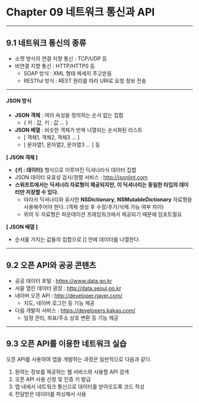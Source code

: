 # Chapter 09 네트워크 통신과 API
----

## 9.1 네트워크 통신의 종류
- 소켓 방식의 연결 지향 통신 : TCP/UDP 등
- 비연결 지향 통신 : HTTP/HTTPS 등
    - SOAP 방식 : XML 형태 메세지 주고받음
    - RESTful 방식 : REST 원리를 따라 URI로 요청 정보 전송

----
#### JSON 방식
- **JSON 객체** : 여러 속성을 정의하는 순서 없는 집합
    - { 키 : 값, 키 : 값 ... }
- **JSON 배열** : 비슷한 객체가 반복 나열되는 순서화된 리스트
    - [ 객체1, 객체2, 객체3 ... ]
    - [ 문자열1, 문자열2, 문자열3 ... ] 등

**[ JSON 객체 ]**
- **{키 : 데이터}** 형식으로 이루어진 딕셔너리식 데이터 집합
- JSON 데이터 유효성 검사/정렬 서비스 : http://jsonlint.com
- **스위프트에서는 딕셔너리 자료형이 제공되지만, 이 딕셔너리는 동일한 타입의 데이터만 저장할 수 있다.**
    - 따라서 딕셔너리와 유사한 **NSDictionary**, **NSMutableDictionary** 자료형을 사용해주어야 한다. (객체 생성 후 수정/추가/삭제 가능 여부 차이)
    - 위의 두 자료형은 파운데이션 프레임워크에서 제공되기 때문에 임포트필요

**[ JSON 배열 ]**
- 순서를 가지는 값들의 집합으로 [] 안에 데이터를 나열한다.




----
## 9.2 오픈 API와 공공 콘텐츠
- 공공 데이터 포털 : https://www.data.go.kr
- 서울 열린 데이터 광장 : http://data.seoul.go.kr
- 네이버 오픈 API : http://developer.naver.com/
    - 지도, 네이버 로그인 등 기능 제공
- 다음 개발자 서비스 : https://developers.kakao.com/
    - 일정 관리, 좌표/주소 상호 변환 등 기능 제공





----
## 9.3 오픈 API를 이용한 네트워크 실습
오픈 API를 사용하여 앱을 개발하는 과정은 일반적으로 다음과 같다.
1. 원하는 정보를 제공하는 웹 서비스와 사용할 API 검색
2. 오픈 API 사용 신청 및 인증 키 발급
3. 앱 내에서 네트워크 통신으로 데이터를 받아오도록 코드 작성
4. 전달받은 데이터를 파싱해서 사용